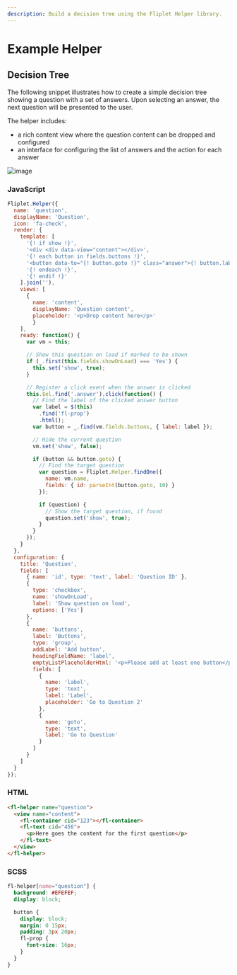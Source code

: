 ```yaml
---
description: Build a decision tree using the Fliplet Helper library.
---
```


# Example Helper

## Decision Tree

The following snippet illustrates how to create a simple decision tree showing a question with a set of answers. Upon selecting an answer, the next question will be presented to the user.

The helper includes:
- a rich content view where the question content can be dropped and configured
- an interface for configuring the list of answers and the action for each answer

![image](/assets/img/helper-example-decision-tree.png)

### JavaScript

```js
Fliplet.Helper({
  name: 'question',
  displayName: 'Question',
  icon: 'fa-check',
  render: {
    template: [
      '{! if show !}',
      '<div <div data-view="content"></div>',
      '{! each button in fields.buttons !}',
      '<button data-to="{! button.goto !}" class="answer">{! button.label !}</button><br />',
      '{! endeach !}',
      '{! endif !}'
    ].join(''),
    views: [
      {
        name: 'content',
        displayName: 'Question content',
        placeholder: '<p>Drop content here</p>'
        }
    ],
    ready: function() {
      var vm = this;

      // Show this question on load if marked to be shown
      if (_.first(this.fields.showOnLoad) === 'Yes') {
        this.set('show', true);
      }

      // Register a click event when the answer is clicked
      this.$el.find('.answer').click(function() {
        // Find the label of the clicked answer button
        var label = $(this)
          .find('fl-prop')
          .html();
        var button = _.find(vm.fields.buttons, { label: label });

        // Hide the current question
        vm.set('show', false);

        if (button && button.goto) {
          // Find the target question
          var question = Fliplet.Helper.findOne({
            name: vm.name,
            fields: { id: parseInt(button.goto, 10) }
          });

          if (question) {
            // Show the target question, if found
            question.set('show', true);
          }
        }
      });
    }
  },
  configuration: {
    title: 'Question',
    fields: [
      { name: 'id', type: 'text', label: 'Question ID' },
      {
        type: 'checkbox',
        name: 'showOnLoad',
        label: 'Show question on load',
        options: ['Yes']
      },
      {
        name: 'buttons',
        label: 'Buttons',
        type: 'group',
        addLabel: 'Add button',
        headingFieldName: 'label',
        emptyListPlaceholderHtml: '<p>Please add at least one button</p>',
        fields: [
          {
            name: 'label',
            type: 'text',
            label: 'Label',
            placeholder: 'Go to Question 2'
          },
          {
            name: 'goto',
            type: 'text',
            label: 'Go to Question'
          }
        ]
      }
    ]
  }
});

```

### HTML

```html
<fl-helper name="question">
  <view name="content">
    <fl-container cid="123"></fl-container>
    <fl-text cid="456">
      <p>Here goes the content for the first question</p>
    </fl-text>
  </view>
</fl-helper>
```

### SCSS

```scss
fl-helper[name="question"] {
  background: #EFEFEF;
  display: block;

  button {
    display: block;
    margin: 0 15px;
    padding: 3px 20px;
    fl-prop {
      font-size: 16px;
    }
  }
}

```